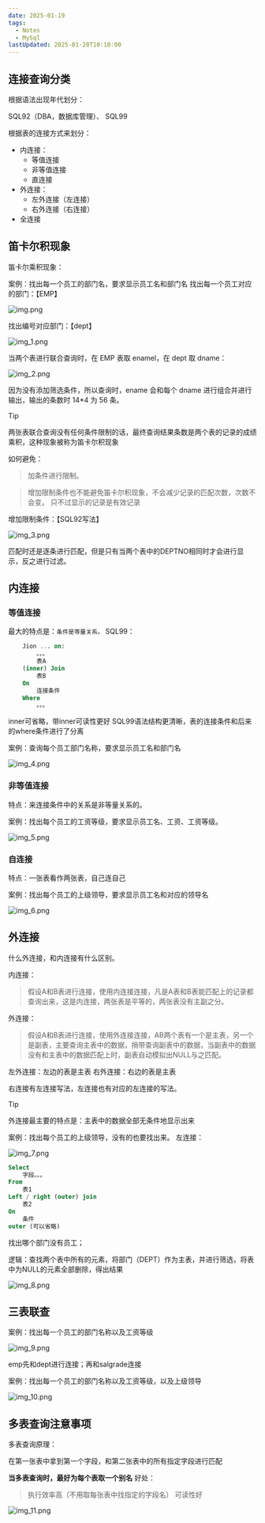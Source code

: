 ```yaml
---
date: 2025-01-19
tags:
  - Notes
  - MySql
lastUpdated: 2025-01-20T10:10:00
---
```



## 连接查询分类
根据语法出现年代划分：

SQL92（DBA，数据库管理）、
SQL99

根据表的连接方式来划分：

- 内连接：
  - 等值连接
  - 非等值连接
  - 直连接
- 外连接：
  - 左外连接（左连接）
  - 右外连接（右连接）
- 全连接



## 笛卡尔积现象
笛卡尔乘积现象：

案例：找出每一个员工的部门名，要求显示员工名和部门名
找出每一个员工对应的部门：【EMP】

![img.png](..%2F..%2Fpublic%2Fnote%2FMySql%2F%E8%BF%9E%E6%8E%A5%E6%9F%A5%E8%AF%A2%2Fimg.png)

找出编号对应部门：【dept】

![img_1.png](..%2F..%2Fpublic%2Fnote%2FMySql%2F%E8%BF%9E%E6%8E%A5%E6%9F%A5%E8%AF%A2%2Fimg_1.png)

当两个表进行联合查询时，在 EMP 表取 enamel，在 dept 取 dname：

![img_2.png](..%2F..%2Fpublic%2Fnote%2FMySql%2F%E8%BF%9E%E6%8E%A5%E6%9F%A5%E8%AF%A2%2Fimg_2.png)

因为没有添加筛选条件，所以查询时，ename 会和每个 dname 进行组合并进行输出，输出的条数时 14*4 为 56 条。

> [!tip]
> 两张表联合查询没有任何条件限制的话，最终查询结果条数是两个表的记录的成绩乘积，这种现象被称为笛卡尔积现象

如何避免：
> 加条件进行限制。

> 增加限制条件也不能避免笛卡尔积现象，不会减少记录的匹配次数，次数不会变。 
> 只不过显示的记录是有效记录

增加限制条件：【SQL92写法】

![img_3.png](..%2F..%2Fpublic%2Fnote%2FMySql%2F%E8%BF%9E%E6%8E%A5%E6%9F%A5%E8%AF%A2%2Fimg_3.png)

匹配时还是逐条进行匹配，但是只有当两个表中的DEPTNO相同时才会进行显示，反之进行过滤。

## 内连接

### 等值连接

最大的特点是：`条件是等量关系。`
SQL99：
```sql
    Jion ... on:
        。。。
        表A
    (inner) Join
        表B
    On
        连接条件
    Where
        。。。
```
inner可省略，带inner可读性更好
SQL99语法结构更清晰，表的连接条件和后来的where条件进行了分离

案例：查询每个员工部门名称，要求显示员工名和部门名

![img_4.png](..%2F..%2Fpublic%2Fnote%2FMySql%2F%E8%BF%9E%E6%8E%A5%E6%9F%A5%E8%AF%A2%2Fimg_4.png)


### 非等值连接
特点：来连接条件中的关系是非等量关系的。

案例：找出每个员工的工资等级，要求显示员工名、工资、工资等级。

![img_5.png](..%2F..%2Fpublic%2Fnote%2FMySql%2F%E8%BF%9E%E6%8E%A5%E6%9F%A5%E8%AF%A2%2Fimg_5.png)


### 自连接
特点：一张表看作两张表，自己连自己

案例：找出每个员工的上级领导，要求显示员工名和对应的领导名

![img_6.png](..%2F..%2Fpublic%2Fnote%2FMySql%2F%E8%BF%9E%E6%8E%A5%E6%9F%A5%E8%AF%A2%2Fimg_6.png)

## 外连接
什么外连接，和内连接有什么区别。

内连接：
> 假设A和B表进行连接，使用内连接连接，凡是A表和B表能匹配上的记录都查询出来，这是内连接，两张表是平等的，两张表没有主副之分。

外连接：
> 假设A和B表进行连接，使用外连接连接，AB两个表有一个是主表，另一个是副表，主要查询主表中的数据，捎带查询副表中的数据，当副表中的数据没有和主表中的数据匹配上时，副表自动模拟出NULL与之匹配。

左外连接：左边的表是主表
右外连接：右边的表是主表

右连接有左连接写法，左连接也有对应的左连接的写法。

> [!TIP]
> 外连接最主要的特点是：主表中的数据全部无条件地显示出来

案例：找出每个员工的上级领导，没有的也要找出来。
左连接：

![img_7.png](..%2F..%2Fpublic%2Fnote%2FMySql%2F%E8%BF%9E%E6%8E%A5%E6%9F%A5%E8%AF%A2%2Fimg_7.png)

```sql
Select
    字段。。。
From
    表1
Left / right (outer) join
    表2
On
    条件
outer (可以省略)
```
找出哪个部门没有员工；

逻辑：查找两个表中所有的元素，将部门（DEPT）作为主表，并进行筛选，将表中为NULL的元素全部删除，得出结果

![img_8.png](..%2F..%2Fpublic%2Fnote%2FMySql%2F%E8%BF%9E%E6%8E%A5%E6%9F%A5%E8%AF%A2%2Fimg_8.png)

## 三表联查

案例：找出每一个员工的部门名称以及工资等级

![img_9.png](..%2F..%2Fpublic%2Fnote%2FMySql%2F%E8%BF%9E%E6%8E%A5%E6%9F%A5%E8%AF%A2%2Fimg_9.png)

emp先和dept进行连接；再和salgrade连接

案例：找出每一个员工的部门名称以及工资等级，以及上级领导

![img_10.png](..%2F..%2Fpublic%2Fnote%2FMySql%2F%E8%BF%9E%E6%8E%A5%E6%9F%A5%E8%AF%A2%2Fimg_10.png)

## 多表查询注意事项
多表查询原理：

在第一张表中拿到第一个字段，和第二张表中的所有指定字段进行匹配

**当多表查询时，最好为每个表取一个别名**
好处：

> 执行效率高（不用取每张表中找指定的字段名）
> 可读性好

![img_11.png](..%2F..%2Fpublic%2Fnote%2FMySql%2F%E8%BF%9E%E6%8E%A5%E6%9F%A5%E8%AF%A2%2Fimg_11.png)
